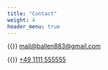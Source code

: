 ```yaml
---
title: "Contact"
weight: 4
header_menu: true
---
```


{{<icon class="fa fa-envelope">}}&nbsp;[mail@ballen883@gmail.com](mailto:ballen883@gmail.com)

{{<icon class="fa fa-phone">}}&nbsp;[+49 1111 555555](tel:+491111555555)